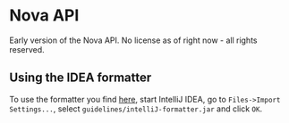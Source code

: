 Nova API
========
Early version of the Nova API. No license as of right now - all rights reserved.

Using the IDEA formatter
------------------------
To use the formatter you find [here](https://github.com/NOVAAPI/NovaCore/tree/master/guidelines),
start IntelliJ IDEA, go to `Files->Import Settings...`, select `guidelines/intelliJ-formatter.jar` and click `OK`.
